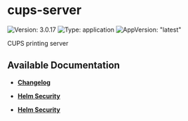 # cups-server

![Version: 3.0.17](https://img.shields.io/badge/Version-3.0.17-informational?style=flat-square) ![Type: application](https://img.shields.io/badge/Type-application-informational?style=flat-square) ![AppVersion: "latest"](https://img.shields.io/badge/AppVersion-"latest"-informational?style=flat-square)

CUPS printing server

## Available Documentation

- [**Changelog**](CHANGELOG)

- [**Helm Security**](container-security)

- [**Helm Security**](helm-security)

